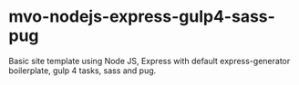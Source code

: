 # mvo-nodejs-express-gulp4-sass-pug
Basic site template using Node JS, Express with default express-generator boilerplate, gulp 4 tasks, sass and pug.
